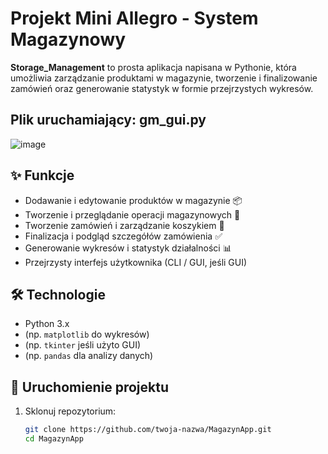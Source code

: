 # Projekt Mini Allegro - System Magazynowy

**Storage_Management** to prosta aplikacja napisana w Pythonie, która umożliwia zarządzanie produktami w magazynie, tworzenie i finalizowanie zamówień oraz generowanie statystyk w formie przejrzystych wykresów.
## Plik uruchamiający: **gm_gui.py**

![image](https://github.com/user-attachments/assets/491bb7e0-9210-4d5d-818f-a7d918ecbd28)


## ✨ Funkcje

- Dodawanie i edytowanie produktów w magazynie 📦
- Tworzenie i przeglądanie operacji magazynowych 🔄
- Tworzenie zamówień i zarządzanie koszykiem 🛒
- Finalizacja i podgląd szczegółów zamówienia ✅
- Generowanie wykresów i statystyk działalności 📊
- Przejrzysty interfejs użytkownika (CLI / GUI, jeśli GUI)

## 🛠️ Technologie

- Python 3.x
- (np. `matplotlib` do wykresów)
- (np. `tkinter` jeśli użyto GUI)
- (np. `pandas` dla analizy danych)

## 🚀 Uruchomienie projektu

1. Sklonuj repozytorium:
   ```bash
   git clone https://github.com/twoja-nazwa/MagazynApp.git
   cd MagazynApp
